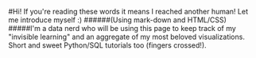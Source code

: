 #Hi! If you're reading these words it means I reached another human! Let me introduce myself :)
######(Using mark-down and HTML/CSS)
#####I'm a data nerd who will be using this page to keep track of my "invisible learning" and an aggregate of my most beloved visualizations. Short and sweet Python/SQL tutorials too (fingers crossed!).

